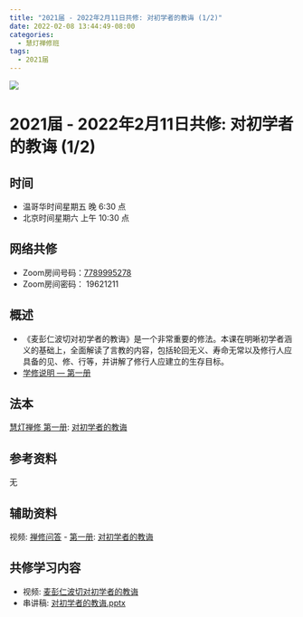 ```yaml
---
title: "2021届 - 2022年2月11日共修: 对初学者的教诲 (1/2)"
date: 2022-02-08 13:44:49-08:00
categories:
  - 慧灯禅修班
tags:
  - 2021届
---
```

![](/f/up/maxresdefault.jpg)



# 2021届 - 2022年2月11日共修: 对初学者的教诲 (1/2)



## 时间

* 温哥华时间星期五 晚 6:30 点
* 北京时间星期六 上午 10:30 点

## 网络共修

* Zoom房间号码：[7789995278](https://us02web.zoom.us/j/7789995278?pwd=VjZmbWJFY2k2K0E5RVB2cTNIQmhqUT09) 
* Zoom房间密码： 19621211

## 概述

* 《麦彭仁波切对初学者的教诲》是一个非常重要的修法。本课在明晰初学者涵义的基础上，全面解读了言教的内容，包括轮回无义、寿命无常以及修行人应具备的见、修、行等，并讲解了修行人应建立的生存目标。
* [学修说明 — 第一册](https://fohuifayu.com/index.php/huideng-jiangtang/chanxiuke/zen-01/8649-zen01-instruction?title=%E4%BD%9B%E6%B3%95%E8%9E%8D%E5%85%A5%E7%94%9F%E6%B4%BB)


## 法本

[慧灯禅修 第一册](https://fohuifayu.com/index.php/huideng-zhiguang/huideng-chanxiu): [](<>)[](<>)[](<>)[对初学者的教诲](https://fohuifayu.com/index.php/huideng-zhiguang/huideng-chanxiu/9171-a00082)

 

## 参考资料

无


## 辅助资料

视频: [禅修问答](https://fohuifayu.com/index.php/shipin-jingcui/chanxiu-wenda) - [第一册](https://fohuifayu.com/index.php/shipin-jingcui/chanxiu-wenda/diyice): [](<>)[](<>)[](<>)[对初学者的教诲](https://fohuifayu.com/index.php/shipin-jingcui/chanxiu-wenda/diyice/dcxzdjh)



## 共修学习内容

* 视频: [](<>)[](<>)[麦彭仁波切对初学者的教诲](https://fohuifayu.com/index.php/huideng-jiangtang/fofa-jianxiu/jichu-zhishi/919-l06009)
* 串讲稿: [](<>)[](<>)[对初学者的教诲.pptx](https://s3.ap-northeast-1.wasabisys.com/hdcx/hdv/f/up/慧灯禅修班第十八堂课-对初学者的教诲-2.pptx)
